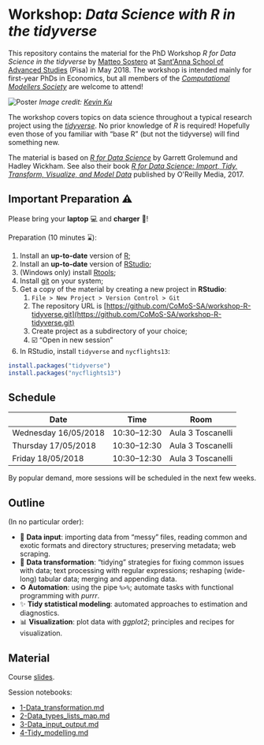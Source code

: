 # Workshop: *Data Science with R in the tidyverse*

This repository contains the material for the PhD Workshop *R for Data Science in the tidyverse* by [Matteo Sostero](https://matteosostero.com) at [Sant'Anna School of Advanced Studies](https://www.santannapisa.it/it/istituto/economia/complexity-modellers-society-comos) (Pisa) in May 2018.
The workshop is intended mainly for first-year PhDs in Economics, but all members of the [*Computational Modellers Society*](https://www.santannapisa.it/it/istituto/economia/complexity-modellers-society-comos) are welcome to attend!

![Poster](https://images.pexels.com/photos/577585/pexels-photo-577585.jpeg?cs=srgb&dl=coding-computer-data-577585.jpg&fm=jpg)
*Image credit: [Kevin Ku](https://www.pexels.com/@kevin-ku-92347)*

The workshop covers topics on data science throughout a typical research project using the [*tidyverse*](https://www.tidyverse.org/). No prior knowledge of *R* is required! Hopefully even those of you familiar with “base R” (but not the tidyverse) will find something new.

The material is based on [*R for Data Science*](http://r4ds.had.co.nz/index.html) by Garrett Grolemund and Hadley Wickham.
See also their book [*R for Data Science: Import, Tidy, Transform, Visualize, and Model Data*](https://www.amazon.it/dp/1491910399) published by O'Reilly Media, 2017.


## Important Preparation :warning:

Please bring your **laptop** :computer: and **charger** :electric_plug:!

Preparation (10 minutes :hourglass:):

1. Install an **up-to-date** version of [R](https://cran.r-project.org/);
2. Install an **up-to-date** version of [RStudio](https://www.rstudio.com/products/rstudio/download/#download);
3. (Windows only) install [Rtools](https://cran.r-project.org/bin/windows/Rtools/);
4. Install [git](https://git-scm.com/download/) on your system;
5. Get a copy of the material by creating a new project in **RStudio**: 
    1. `File > New Project > Version Control > Git`
    2. The repository URL is [https://github.com/CoMoS-SA/workshop-R-tidyverse.git](https://github.com/CoMoS-SA/workshop-R-tidyverse.git)
    3. Create project as a subdirectory of your choice;
    4. :ballot_box_with_check: “Open in new session”
6. In RStudio, install `tidyverse` and `nycflights13`:
```R
install.packages("tidyverse")
install.packages("nycflights13")
```


## Schedule

Date                 | Time        | Room              
--                   | --          | --                
Wednesday 16/05/2018 | 10:30–12:30 | Aula 3 Toscanelli 
Thursday 17/05/2018  | 10:30–12:30 | Aula 3 Toscanelli 
Friday 18/05/2018    | 10:30–12:30 | Aula 3 Toscanelli 

By popular demand, more sessions will be scheduled in the next few weeks.


## Outline
(In no particular order):

* :page_with_curl: **Data input**: importing data from “messy” files, reading common and exotic formats and directory structures; preserving metadata; web scraping.
* :triangular_ruler: **Data transformation**: “tidying” strategies for fixing common issues with data; text processing with regular expressions; reshaping (wide-long) tabular data; merging and appending data.
* :recycle: **Automation**: using the pipe `%>%`; automate tasks with functional programming with *purrr*.
* :sparkles: **Tidy statistical modeling**: automated approaches to estimation and diagnostics.
* :bar_chart: **Visualization**: plot data with *ggplot2*; principles and recipes for visualization.


## Material
Course [slides](https://github.com/CoMoS-SA/workshop-R-tidyverse/blob/master/Slides%20Data%20Science%20R.pdf).

Session notebooks:
* [1-Data_transformation.md](https://github.com/CoMoS-SA/workshop-R-tidyverse/blob/master/notebooks/1-Data_transformation.md)
* [2-Data_types_lists_map.md](https://github.com/CoMoS-SA/workshop-R-tidyverse/blob/master/notebooks/2-Data_types_lists_map.md)
* [3-Data_input_output.md](https://github.com/CoMoS-SA/workshop-R-tidyverse/blob/master/notebooks/3-Data_input_output.md)
* [4-Tidy_modelling.md](https://github.com/CoMoS-SA/workshop-R-tidyverse/blob/master/notebooks/4-Tidy_modelling.md)

